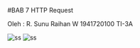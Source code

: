 #BAB 7 HTTP Request

Oleh : 
R. Sunu Raihan W
1941720100
TI-3A

![ss](https://github.com/sunuraihan/repo_mobile_assignment/blob/main/Bab7_HTTPRequest/screenshot/home.PNG?raw=true "screenshot")
![ss](https://github.com/sunuraihan/repo_mobile_assignment/blob/main/Bab7_HTTPRequest/screenshot/2.PNG?raw=true "screenshot")
